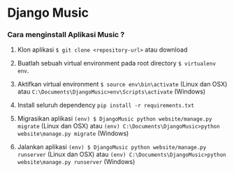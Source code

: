 # Django Music

### Cara menginstall Aplikasi Music ?

1. Klon aplikasi `$ git clone <repository-url>` atau download

2. Buatlah sebuah virtual environment pada root directory `$ virtualenv env`.

3. Aktifkan virtual environment `$ source env\bin\activate` (Linux dan OSX) atau `C:\Documents\DjangoMusic>env\Scripts\activate` (Windows)

4. Install seluruh dependency  `pip install -r requirements.txt`

5. Migrasikan aplikasi `(env) $ DjangoMusic python website/manage.py migrate` (Linux dan OSX) atau `(env) C:\Documents\DjangoMusic>python website\manage.py migrate` (Windows)

6. Jalankan aplikasi `(env) $ DjangoMusic python website/manage.py runserver` (Linux dan OSX) atau `(env) C:\Documents\DjangoMusic>python website\manage.py runserver` (Windows)

